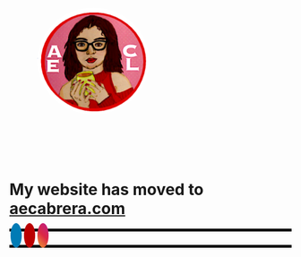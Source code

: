 <html lang="en" class="js">
<meta name="viewport" content="width=device-width, initial-scale=1">
<link rel="stylesheet" href="https://cdnjs.cloudflare.com/ajax/libs/font-awesome/4.7.0/css/font-awesome.min.css">
   
<!--------------------------------------------------------------------------------------------------------->

<style TYPE="text/css"> 


a {
text-decoration: underline;

} 

#info {
  font-stretch: 12px;
}

.my-logo {
      padding: 10px;
      font-size: 100px;
      width: 200px;
      text-align: fixed;
      text-decoration: none;
      margin: 20px 40px;
      border-radius: 50%;
      border-color: transparent;
      top: 125px;
      left: 300px;
      position: static; 
      background-position: bottom;
      max-width: : 100%;
}

.fa {
  padding: 10px;
  font-size: 20px;
  width: 20px;
  text-align: center;
  text-decoration: none;
  margin: 5px 2px;
  border-radius: 50%;
  top: -5px;
}

.fa:hover {
    opacity: 0.7;
    text-align: center;
}

.fa-linkedin {
  background: #007bb5;
  color: white;
  text-align: center;
}

.fa-youtube {
  background: #bb0000;
  color: white;
  text-align: center;
}

.fa-instagram {
background: #f09433; 
background: -moz-linear-gradient(45deg, #f09433 0%, #e6683c 25%, #dc2743 50%, #cc2366 75%, #bc1888 100%); 
background: -webkit-linear-gradient(45deg, #f09433 0%,#e6683c 25%,#dc2743 50%,#cc2366 75%,#bc1888 100%); 
background: linear-gradient(45deg, #f09433 0%,#e6683c 25%,#dc2743 50%,#cc2366 75%,#bc1888 100%); 
filter: progid:DXImageTransform.Microsoft.gradient( startColorstr='#f09433', endColorstr='#bc1888',GradientType=1 );
color: white;
text-align: center;

}

@media only screen and (max-width:800px) {
  /* For tablets: */
  .main {
    width: 80%;
    padding: 0;
  }
  .right {
    width: 100%;
  }
  .my-logo {
    width: 50%;
    left:120px;
  }
}
@media only screen and (max-width:500px) {
  /* For mobile phones: */
  .menu, .main, .right, .my-logo {
    width: 30%;
    left: 100px;
  }
}

</style>

<!---------------------------------------------------------------------------------------------------------->
<head>
     <link rel="stylesheet" type="text/css" href="css/fu-readme.css"/>
</head>
<!----------------------------------------------------------------------------------------------------------->

<div style="background-image: url('images/br/newilogo.jpeg'); background-position: center fixed; padding-top: 20px;">

<div>
 <img class="my-logo"  src="images/aecl-logo.png">
</div>

<!---------------------------------------------------------------------------------------------------------------------------->
<div style="background-image: url('images/background.jpg'); background-position: fixed; padding-top: 45px; padding-bottom: 10px;">
<div>


<h1>My website has moved to<br><a href="http://aecabrera.com/">aecabrera.com</a></h1>
<!---------------------------------------------------------------------------------------------------------------------------->

<body>
    <div id="titlebar" style="border-top: 5px solid black; border-bottom: 0px solid black;">
      <a style="position:relative;" class="fa fa-linkedin" href='https://www.linkedin.com/in/aecabreraleon/'></a>
      <a style="position:relative;" href="#" class="fa fa-youtube"></a>
      <a style="position:relative;" href="https://www.instagram.com/anaelissacl/" class="fa fa-instagram"></a>
     </div>  
</body>


<div style="background-image: url('images/br/newilogo.jpeg'); background-position: top; z-index: 2; background-position: fixed; padding-top: 10px; padding-right: 100%; padding-bottom: 300px; border-top: 5px solid black;"> 
</div>
